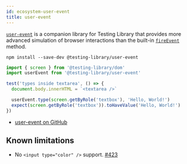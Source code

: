 ```yaml
---
id: ecosystem-user-event
title: user-event
---
```


[`user-event`][gh] is a companion library for Testing Library that provides more
advanced simulation of browser interactions than the built-in
[`fireEvent`][docs] method.

```
npm install --save-dev @testing-library/user-event
```

```jsx
import { screen } from '@testing-library/dom'
import userEvent from '@testing-library/user-event'

test('types inside textarea', () => {
  document.body.innerHTML = `<textarea />`

  userEvent.type(screen.getByRole('textbox'), 'Hello, World!')
  expect(screen.getByRole('textbox')).toHaveValue('Hello, World!')
})
```

- [user-event on GitHub][gh]

[gh]: https://github.com/testing-library/user-event
[docs]:
  https://testing-library.com/docs/dom-testing-library/api-events#fireevent

## Known limitations

- No `<input type="color" />` support.
  [#423](https://github.com/testing-library/user-event/issues/423#issuecomment-669368863)
